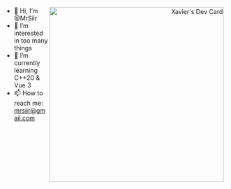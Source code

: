 <p style='text-align: right;'>
  <a href="https://app.daily.dev/mrsiir"><img align="right" src="https://api.daily.dev/devcards/5dfa187a08b043f6a4c9f68a61de47e9.png?r=l6v" width="400" alt="Xavier's Dev Card"/></a>
</p>

- 👋 Hi, I’m @MrSiir
- 👀 I’m interested in too many things
- 🌱 I’m currently learning C++20 & Vue 3
- 📫 How to reach me: mrsiir@gmail.com

<!---
MrSiir/MrSiir is a ✨ special ✨ repository because its `README.md` (this file) appears on your GitHub profile.
You can click the Preview link to take a look at your changes.
--->

